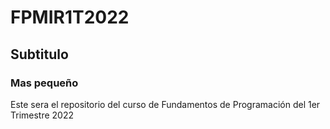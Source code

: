# FPMIR1T2022
## Subtitulo
### Mas pequeño
Este sera el repositorio del curso de Fundamentos de Programación del 1er Trimestre 2022
